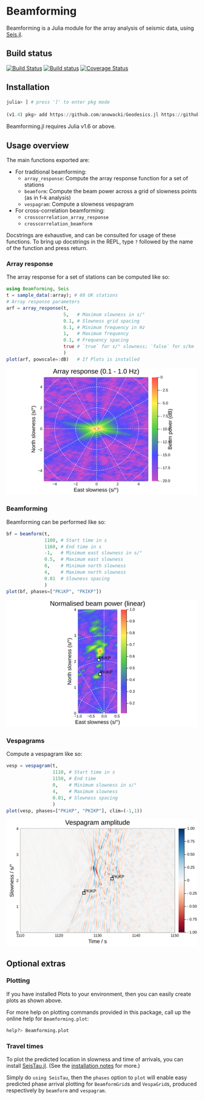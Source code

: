 # Beamforming

Beamforming is a Julia module for the array analysis of seismic
data, using [Seis.jl](https://github.com/anowacki/Seis.jl).

## Build status
[![Build Status](https://travis-ci.org/anowacki/Beamforming.jl.svg?branch=master)](https://travis-ci.org/anowacki/Beamforming.jl)
[![Build status](https://ci.appveyor.com/api/projects/status/voywfa1yu2f72fuk/branch/master?svg=true)](https://ci.appveyor.com/project/AndyNowacki/beamforming-jl/branch/master)
[![Coverage Status](https://coveralls.io/repos/github/anowacki/Beamforming.jl/badge.svg?branch=master)](https://coveralls.io/github/anowacki/Beamforming.jl?branch=master)


## Installation

```julia
julia> ] # press ']' to enter pkg mode

(v1.4) pkg> add https://github.com/anowacki/Geodesics.jl https://github.com/anowacki/Seis.jl https://github.com/anowacki/Beamforming.jl
```

Beamforming.jl requires Julia v1.6 or above.

## Usage overview

The main functions exported are:

- For traditional beamforming:
  - `array_response`: Compute the array response function for a set
    of stations
  - `beamform`: Compute the beam power across a grid of slowness points
    (as in f–k analysis)
  - `vespagram`: Compute a slowness vespagram
- For cross-correlation beamforming:
  - `crosscorrelation_array_response`
  - `crosscorrelation_beamform`

Docstrings are exhaustive, and can be consulted for usage of these
functions.  To bring up docstrings in the REPL, type `?` followed
by the name of the function and press return.

### Array response
The array response for a set of stations can be computed like so:
```julia
using Beamforming, Seis
t = sample_data(:array); # 60 UK stations
# Array response parameters
arf = array_response(t,
                     5,   # Maximum slowness in s/°
                     0.1, # Slowness grid spacing
                     0.1, # Minimum frequency in Hz
                     1,   # Maximum frequency
                     0.1, # Frequency spacing
                     true # `true` for s/° slowness; `false` for s/km
                     )
plot(arf, powscale=:dB)   # If Plots is installed
```
![](doc/images/array_response.svg)

### Beamforming
Beamforming can be performed like so:
```julia
bf = beamform(t,
              1100, # Start time in s
              1160, # End time in s
              -1,   # Minimum east slowness in s/°
              0.5,  # Maximum east slowness
              0,    # Minimum north slowness
              4,    # Maximum north slowness
              0.01  # Slowness spacing
              )
plot(bf, phases=["PKiKP", "PKIKP"])
```
![](doc/images/beamforming.svg)

### Vespagrams
Compute a vespagram like so:
```julia
vesp = vespagram(t,
                 1110, # Start time in s
                 1150, # End time
                 0,    # Minimum slowness in s/°
                 4,    # Maximum slowness
                 0.01, # Slowness spacing
                 )
plot(vesp, phases=["PKiKP", "PKIKP"], clim=(-1,1))
```
![](doc/images/vespagram.svg)

## Optional extras

### Plotting
If you have installed Plots to your environment, then you can easily
create plots as shown above.

For more help on plotting commands provided in this package, call up
the online help for `Beamforming.plot`:

```julia
help?> Beamforming.plot
```

### Travel times
To plot the predicted location in slowness and time of arrivals,
you can install [SeisTau.jl](https://github.com/anowacki/SeisTau.jl).
(See the [installation notes](https://github.com/anowacki/SeisTau.jl#installation) for more.)

Simply do `using SeisTau`, then the `phases` option to `plot` will
enable easy predicted phase arrival plotting for `BeamformGrid`s
and `VespaGrid`s, produced respectively by `beamform` and
`vespagram`.
